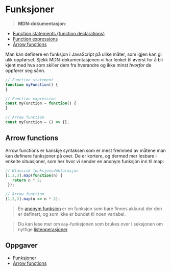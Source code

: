 # Funksjoner

> **MDN-dokumentasjon**:
* [Function statements (function declarations) ](https://developer.mozilla.org/en-US/docs/Web/JavaScript/Reference/Statements/function)
* [Function expressions ](https://developer.mozilla.org/en-US/docs/Web/JavaScript/Reference/Operators/function)
* [Arrow functions](https://developer.mozilla.org/en-US/docs/Web/JavaScript/Reference/Functions/Arrow_functions)

Man kan definere en funksjon i JavaScript på ulike måter, som igjen kan gi ulik oppførsel. Sjekk MDN-dokumentasjonen vi har lenket til øverst for å bli kjent med hva som skiller dem fra hverandre og ikke minst *hvorfor* de oppfører seg sånn.

```javascript
// Function statement
function myFunction() {
}

// Function expression
const myFunction = function() {
}

// Arrow function
const myFunction = () => {};
```

## Arrow functions
Arrow functions er kanskje syntaksen som er mest fremmed av måtene man kan definere funksjoner på over. De er kortere, og dermed mer lesbare i enkelte situasjoner, som her hvor vi sender en anonym funksjon inn til map:

```javascript
// Klassisk funksjonsdeklarasjon
[1,2,3].map(function(n) {
   return n * 2;
 });

// Arrow function
[1,2,3].map(n => n * 2);
```

> En [anonym funksjon](https://en.wikipedia.org/wiki/Anonymous_function) er en funksjon som bare finnes akkurat der den er definert, og som ikke er bundet til noen variabel.

> Du kan lese mer om `map`-funksjonen som brukes over i seksjonen om nyttige [listeoperasjoner](05-javascript/05-listeoperasjoner.md).

## Oppgaver
* [Funksjoner](http://jsbin.com/nahugen/4/edit?js,console)
* [Arrow functions](http://tddbin.com/#?kata=es6/language/arrow-functions/basics)
